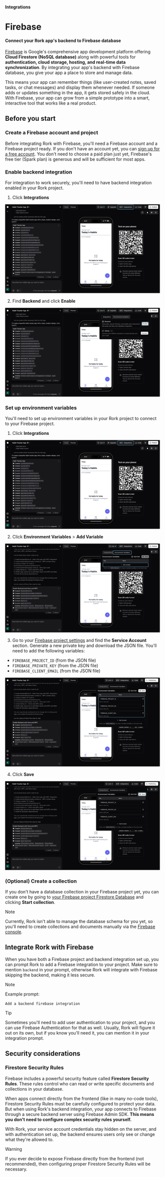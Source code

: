 #### Integrations

# Firebase
#### Connect your Rork app's backend to Firebase database

[Firebase](https://firebase.google.com/) is Google's comprehensive app development platform offering **Cloud Firestore (NoSQL database)** along with powerful tools for **authentication, cloud storage, hosting, and real-time data synchronization**. By integrating your app's backend with Firebase database, you give your app a place to store and manage data. 

This means your app can remember things (like user-created notes, saved tasks, or chat messages) and display them whenever needed. If someone adds or updates something in the app, it gets stored safely in the cloud. With Firebase, your app can grow from a simple prototype into a smart, interactive tool that works like a real product.

## Before you start

### Create a Firebase account and project

Before integrating Rork with Firebase, you'll need a Firebase account and a Firebase project ready. If you don't have an account yet, you can [sign up for a free account](https://console.firebase.google.com/). You don't need to choose a paid plan just yet, Firebase's free tier (Spark plan) is generous and will be sufficient for most apps.

### Enable backend integration

For integration to work securely, you'll need to have backend integration enabled in your Rork project.

1. Click **Integrations**

![Click Integrations](./static/click-integrations.png)

2. Find **Backend** and click **Enable**

![Find Backend and click Enable](./static/click-backend-enable.png)

### Set up environment variables

You'll need to set up environment variables in your Rork project to connect to your Firebase project.

1. Click **Integrations**

![Click Integrations](./static/click-integrations.png)

2. Click **Environment Variables** > **Add Variable**

![Click Add Variable](./static/click-env.png)

3. Go to your [Firebase project settings](https://console.firebase.google.com/project/_/settings/general/) and find the **Service Account** section. Generate a new private key and download the JSON file. You'll need to add the following variables:

- `FIREBASE_PROJECT_ID` (from the JSON file)
- `FIREBASE_PRIVATE_KEY` (from the JSON file)
- `FIREBASE_CLIENT_EMAIL` (from the JSON file)

![Add Environment Variables](./static/firebase-envs.png)

4. Click **Save**

![Save Environment Variables](./static/firebase-save.png)

### (Optional) Create a collection

If you don't have a database collection in your Firebase project yet, you can create one by going to [your Firebase project Firestore Database](https://console.firebase.google.com/project/_/firestore) and clicking **Start collection**.

> [!NOTE]  
> Currently, Rork isn't able to manage the database schema for you yet, so you'll need to create collections and documents manually via the [Firebase console](https://console.firebase.google.com/project/_/firestore).

## Integrate Rork with Firebase

When you have both a Firebase project and backend integration set up, you can prompt Rork to add a Firebase integration to your project. Make sure to mention `backend` in your prompt, otherwise Rork will integrate with Firebase skipping the backend, making it less secure.

> [!NOTE]  
> Example prompt:
> ```
> Add a backend firebase integration
> ```

> [!TIP]  
> Sometimes you'll need to add user authentication to your project, and you can use Firebase Authentication for that as well. Usually, Rork will figure it out on its own, but if you know you'll need it, you can mention it in your integration prompt.

## Security considerations

### Firestore Security Rules

Firebase includes a powerful security feature called **Firestore Security Rules**. These rules control who can read or write specific documents and collections in your database.

When apps connect directly from the frontend (like in many no-code tools), Firestore Security Rules must be carefully configured to protect your data. But when using Rork's backend integration, your app connects to Firebase through a secure backend server using Firebase Admin SDK. **This means you don't need to configure complex security rules yourself.**

With Rork, your service account credentials stay hidden on the server, and with authentication set up, the backend ensures users only see or change what they're allowed to.

> [!WARNING]  
> If you ever decide to expose Firebase directly from the frontend (not recommended), then configuring proper Firestore Security Rules will be necessary.